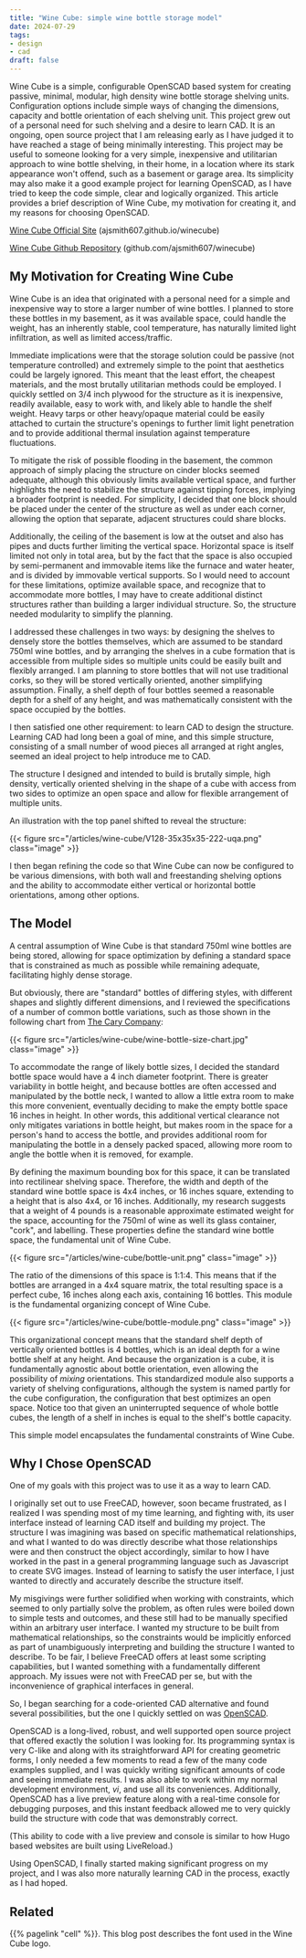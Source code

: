```yaml
---
title: "Wine Cube: simple wine bottle storage model"
date: 2024-07-29
tags:
- design
- cad
draft: false
---
```


Wine Cube is a simple, configurable OpenSCAD based system for creating passive, minimal, modular, high density wine bottle storage shelving units. Configuration options include simple ways of changing the dimensions, capacity and bottle orientation of each shelving unit. This project grew out of a personal need for such shelving and a desire to learn CAD. It is an ongoing, open source project that I am releasing early as I have judged it to have reached a stage of being minimally interesting. This project may be useful to someone looking for a very simple, inexpensive and utilitarian approach to wine bottle shelving, in their home, in a location where its stark appearance won't offend, such as a basement or garage area. Its simplicity may also make it a good example project for learning OpenSCAD, as I have tried to keep the code simple, clear and logically organized. This article provides a brief description of Wine Cube, my motivation for creating it, and my reasons for choosing OpenSCAD.

<!--more-->

[Wine Cube Official Site](https://ajsmith607.github.io/winecube/) (ajsmith607.github.io/winecube)

[Wine Cube Github Repository](https://github.com/ajsmith607/winecube) (github.com/ajsmith607/winecube)

## My Motivation for Creating Wine Cube

Wine Cube is an idea that originated with a personal need for a simple and inexpensive way to store a larger number of wine bottles. I planned to store these bottles in my basement, as it was available space, could handle the weight, has an inherently stable, cool temperature, has naturally limited light infiltration, as well as limited access/traffic. 

Immediate implications were that the storage solution could be passive (not temperature controlled) and extremely simple to the point that aesthetics could be largely ignored. This meant that the least effort, the cheapest materials, and the most brutally utilitarian methods could be employed. I quickly settled on 3/4 inch plywood for the structure as it is inexpensive, readily available, easy to work with, and likely able to handle the shelf weight. Heavy tarps or other heavy/opaque material could be easily attached to curtain the structure's openings to further limit light penetration and to provide additional thermal insulation against temperature fluctuations.  

To mitigate the risk of possible flooding in the basement, the common approach of simply placing the structure on cinder blocks seemed adequate, although this obviously limits available vertical space, and further highlights the need to stabilize the structure against tipping forces, implying a broader footprint is needed. For simplicity, I decided that one block should be placed under the center of the structure as well as under each corner, allowing the option that separate, adjacent structures could share blocks.  

Additionally, the ceiling of the basement is low at the outset and also has pipes and ducts further limiting the vertical space. Horizontal space is itself limited not only in total area, but by the fact that the space is also occupied by semi-permanent and immovable items like the furnace and water heater, and is divided by immovable vertical supports. So I would need to account for these limitations, optimize available space, and recognize that to accommodate more bottles, I may have to create additional distinct structures rather than building a larger individual structure. So, the structure needed modularity to simplify the planning.

I addressed these challenges in two ways: by designing the shelves to densely store the bottles themselves, which are assumed to be standard 750ml wine bottles, and by arranging the shelves in a cube formation that is accessible from multiple sides so multiple units could be easily built and flexibly arranged. I am planning to store bottles that will not use traditional corks, so they will be stored vertically oriented, another simplifying assumption. Finally, a shelf depth of four bottles seemed a reasonable depth for a shelf of any height, and was mathematically consistent with the space occupied by the bottles.

I then satisfied one other requirement: to learn CAD to design the structure. Learning CAD had long been a goal of mine, and this simple structure, consisting of a small number of wood pieces all arranged at right angles, seemed an ideal project to help introduce me to CAD. 

The structure I designed and intended to build is brutally simple, high density, vertically oriented shelving in the shape of a cube with access from two sides to optimize an open space and allow for flexible arrangement of multiple units. 

An illustration with the top panel shifted to reveal the structure:

{{< figure src="/articles/wine-cube/V128-35x35x35-222-uqa.png" class="image" >}}

I then began refining the code so that Wine Cube can now be configured to be various dimensions, with both wall and freestanding shelving options and the ability to accommodate either vertical or horizontal bottle orientations, among other options. 


## The Model

A central assumption of Wine Cube is that standard 750ml wine bottles are being stored, allowing for space optimization by defining a standard space that is constrained as much as possible while remaining adequate, facilitating highly dense storage. 

But obviously, there are "standard" bottles of differing styles, with different shapes and slightly different dimensions, and I reviewed the specifications of a number of common bottle variations, such as those shown in the following chart from [The Cary Company](https://www.thecarycompany.com):

{{< figure src="/articles/wine-cube/wine-bottle-size-chart.jpg" class="image" >}}

To accommodate the range of likely bottle sizes, I decided the standard bottle space would have a 4 inch diameter footprint. There is greater variability in bottle height, and because bottles are often accessed and manipulated by the bottle neck, I wanted to allow a little extra room to make this more convenient, eventually deciding to make the empty bottle space 16 inches in height. In other words, this additional vertical clearance not only mitigates variations in bottle height, but makes room in the space for a person's hand to access the bottle, and provides additional room for manipulating the bottle in a densely packed spaced, allowing more room to angle the bottle when it is removed, for example.

By defining the maximum bounding box for this space, it can be translated into rectilinear shelving space. Therefore, the width and depth of the standard wine bottle space is 4x4 inches, or 16 inches square, extending to a height that is also 4x4, or 16 inches. Additionally, my research suggests that a weight of 4 pounds is a reasonable approximate estimated weight for the space, accounting for the 750ml of wine as well its glass container, "cork", and labelling. These properties define the standard wine bottle space, the fundamental unit of Wine Cube.

{{< figure src="/articles/wine-cube/bottle-unit.png" class="image" >}}


The ratio of the dimensions of this space is 1:1:4. This means that if the bottles are arranged in a 4x4 square matrix, the total resulting space is a perfect cube, 16 inches along each axis, containing 16 bottles. This module is the fundamental organizing concept of Wine Cube.

{{< figure src="/articles/wine-cube/bottle-module.png" class="image" >}}

This organizational concept means that the standard shelf depth of vertically oriented bottles is 4 bottles, which is an ideal depth for a wine bottle shelf at any height. And because the organization is a cube, it is fundamentally agnostic about bottle orientation, even allowing the possibility of *mixing* orientations. This standardized module also supports a variety of shelving configurations, although the system is named partly for the cube configuration, the configuration that best optimizes an open space. Notice too that given an uninterrupted sequence of whole bottle cubes, the length of a shelf in inches is equal to the shelf's bottle capacity.

This simple model encapsulates the fundamental constraints of Wine Cube. 


## Why I Chose OpenSCAD

One of my goals with this project was to use it as a way to learn CAD.

I originally set out to use FreeCAD, however, soon became frustrated, as I realized I was spending most of my time learning, and fighting with, its user interface instead of learning CAD itself and building my project. The structure I was imagining was based on specific mathematical relationships, and what I wanted to do was directly describe what those relationships were and then construct the object accordingly, similar to how I have worked in the past in a general programming language such as Javascript to create SVG images. Instead of learning to satisfy the user interface, I just wanted to directly and accurately describe the structure itself.

My misgivings were further solidified when working with constraints, which seemed to only partially solve the problem, as often rules were boiled down to simple tests and outcomes, and these still had to be manually specified within an arbitrary user interface. I wanted my structure to be built from mathematical relationships, so the constraints would be implicitly enforced as part of unambiguously interpreting and building the structure I wanted to describe. To be fair, I believe FreeCAD offers at least some scripting capabilities, but I wanted something with a fundamentally different approach. My issues were not with FreeCAD per se, but with the inconvenience of graphical interfaces in general.

So, I began searching for a code-oriented CAD alternative and found several possibilities, but the one I quickly settled on was [OpenSCAD](https://openscad.org/).

OpenSCAD is a long-lived, robust, and well supported open source project that offered exactly the solution I was looking for. Its programming syntax is very C-like and along with its straightforward API for creating geometric forms, I only needed a few moments to read a few of the many code examples supplied, and I was quickly writing significant amounts of code and seeing immediate results. I was also able to work within my normal development environment, <em>vi</em>, and use all its conveniences. Additionally, OpenSCAD has a live preview feature along with a real-time console for debugging purposes, and this instant feedback allowed me to very quickly build the structure with code that was demonstrably correct. 

(This ability to code with a live preview and console is similar to how Hugo based websites are built using LiveReload.)

Using OpenSCAD, I finally started making significant progress on my project, and I was also more naturally learning CAD in the process, exactly as I had hoped.


## Related

{{% pagelink "cell" %}}. This blog post describes the font used in the Wine Cube logo. </p>
